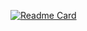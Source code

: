 [![Readme Card](https://github-readme-stats.vercel.app/api/pin/?username=renatodellosso&repo=rmud2)](https://github.com/anuraghazra/github-readme-stats)